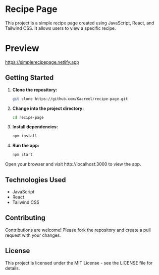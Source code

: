 # Recipe Page
This project is a simple recipe page created using JavaScript, React, and Tailwind CSS. It allows users to view a specific recipe.

# Preview
https://simplerecipepage.netlify.app

## Getting Started

1. **Clone the repository:**
    ```bash
    git clone https://github.com/Kaareel/recipe-page.git
    ```
2. **Change into the project directory:**
    ```bash
    cd recipe-page
    ```
3. **Install dependencies:**
    ```bash
    npm install
    ```
4. **Run the app:**
    ```bash
    npm start
    ```
 Open your browser and visit http://localhost:3000 to view the app.

## Technologies Used
- JavaScript
- React
- Tailwind CSS
  
## Contributing
Contributions are welcome! Please fork the repository and create a pull request with your changes.

## License
This project is licensed under the MIT License - see the LICENSE file for details.
